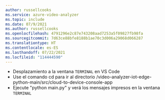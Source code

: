 ```yaml
---
author: russellcooks
ms.service: azure-video-analyzer
ms.topic: include
ms.date: 07/9/2021
ms.author: russellcooks
ms.openlocfilehash: 4791296e2c87e743208aad7253a5f09827fb98fa
ms.sourcegitcommit: 7d63ce88bfe8188b1ae70c3d006a29068d066287
ms.translationtype: HT
ms.contentlocale: es-ES
ms.lasthandoff: 07/22/2021
ms.locfileid: "114444590"
---
```

* Desplazamiento a la ventana `TERMINAL` en VS Code
* Use el comando cd para ir al directorio /video-analyzer-iot-edge-python-main/src/cloud-to-device-console-app
* Ejecute "python main.py" y verá los mensajes impresos en la ventana `TERMINAL`
